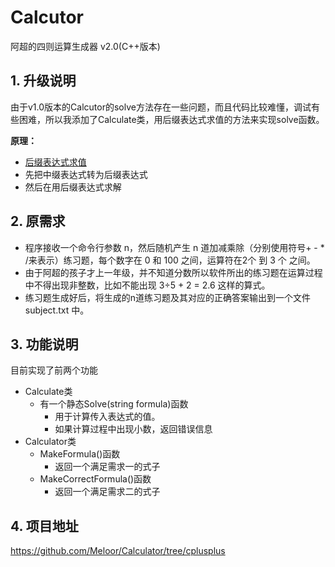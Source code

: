 # Calcutor
阿超的四则运算生成器 v2.0(C++版本)
## 1. 升级说明
由于v1.0版本的Calcutor的solve方法存在一些问题，而且代码比较难懂，调试有些困难，所以我添加了Calculate类，用后缀表达式求值的方法来实现solve函数。

**原理：**
* [后缀表达式求值](https://blog.csdn.net/Meloor/article/details/86755633)
* 先把中缀表达式转为后缀表达式
* 然后在用后缀表达式求解
## 2. 原需求
* 程序接收一个命令行参数 n，然后随机产生 n 道加减乘除（分别使用符号+ - * /来表示）练习题，每个数字在 0 和 100 之间，运算符在2个 到 3 个 之间。
* 由于阿超的孩子才上一年级，并不知道分数所以软件所出的练习题在运算过程中不得出现非整数，比如不能出现 3÷5 + 2 = 2.6 这样的算式。
* 练习题生成好后，将生成的n道练习题及其对应的正确答案输出到一个文件 subject.txt 中。
## 3. 功能说明
目前实现了前两个功能
- Calculate类
	* 有一个静态Solve(string formula)函数
		* 用于计算传入表达式的值。
		* 如果计算过程中出现小数，返回错误信息
- Calculator类
	* 	MakeFormula()函数
		* 返回一个满足需求一的式子
	*  MakeCorrectFormula()函数
		* 返回一个满足需求二的式子
## 4. 项目地址
https://github.com/Meloor/Calculator/tree/cplusplus

